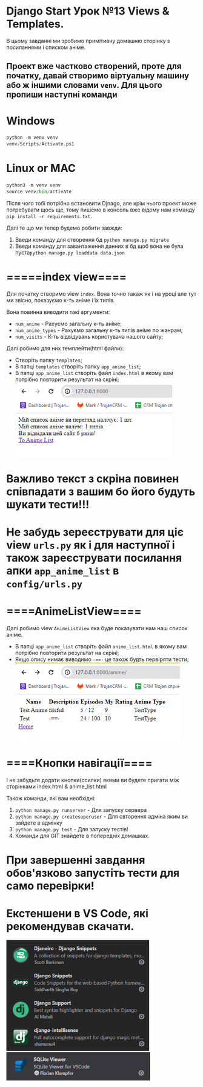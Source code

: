 # Django Start Урок №13 Views & Templates.


В цьому завданні ми зробимо примітивну домашню сторінку з посиланнями і списком аніме.

## Проект вже частково створений, проте для початку, давай створимо віртуальну машину або ж іншими словами `venv`. Для цього пропиши наступні команди

# Windows
```python
python -m venv venv
venv/Scripts/Activate.ps1
```

# Linux or MAC
```python
python3 -m venv venv
source venv/bin/activate
```

Після чого тобі потрібно встановити Djnago, але крім нього проект може потребувати щось ще, тому пишемо в консоль вже відому нам команду `pip install -r requirements.txt`.

Далі те що ми тепер будемо робити завжди:
1) Введи команду для створення бд `python manage.py migrate`
2) Введи команду для завантаження данних в бд щоб вона не була пуста`python manage.py loaddata data.json`

# =====index view====

Для початку створимо view `index`. Вона точно такаж як і на уроці але тут ми звісно, показуємо к-ть аніме і їх типів.

Вона повинна виводити такі аргументи:
* `num_anime` - Рахуємо загальну к-ть аніме;
* `num_anime_types` - Рахуємо загальну к-ть типів аніме по жанрам;
* `num_visits` - К-ть відвідувань користувача нашого сайту;

Далі робимо для них темплейти(html файли):
* Створіть папку `templates`;
* В папці `templates` створіть папку `app_anime_list`;
* В папці `app_anime_list` створіть файл `index.html` в якому вам потрібно повторити результат на скріні;
![Alt text](home_page.png)
# Важливо текст з скріна повинен співпадати з вашим бо його будуть шукати тести!!!
# Не забудь зереєструвати для ціє view `urls.py` як і для наступної і також зареєструвати посилання апки `app_anime_list` в `config/urls.py`



# ====AnimeListView====

Далі робимо view `AnimeListView` яка буде показувати нам наш список аніме.
* В папці `app_anime_list` створіть файл `anime_list.html` в якому вам потрібно повторити результат на скріні;
* Якщо опису нимає виводимо `-==-` це також будть первіряти тести;
![Alt text](anime_list_page.png)


# ====Кнопки навігації====

І не забудьте додати кнопки(ссилки) якими ви будете пригати між сторінками index.html & anime_list.html


Також команди, які вам необхідні:
1) `python manage.py runserver` - Для запуску сервера
2) `python manage.py createsuperuser` - Для свторення адміна яким ви зайдете в адмінку
3) `python manage.py test` - Для запуску тестів!
4) Команди для GIT знайдете в попередніх домашках.
# При завершенні завдання обов'язково запустіть тести для само перевірки!

# Екстеншени в VS Code, які рекомендував скачати.
![Alt text](image-3.png)
![Alt text](image-4.png)
